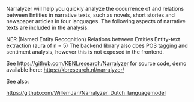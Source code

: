 Narralyzer will help you quickly analyze the occurrence of and relations between Entities in narrative texts, such as novels, short stories and newspaper articles in four languages. The following aspects of narrative texts are included in the analysis:

NER (Named Entity Recognition)
Relations between Entities
Entity-text extraction (aura of n = 5)
The backend library also does POS tagging and sentiment analysis, however this is not exposed in the frontend.

See https://github.com/KBNLresearch/Narralyzer for source code, demo available here: https://kbresearch.nl/narralyzer/

See also:

https://github.com/WillemJan/Narralyzer_Dutch_languagemodel
